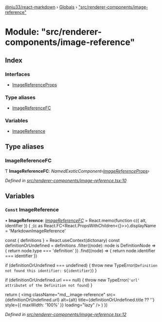[@nju33/react-markdown](../README.md) › [Globals](../globals.md) › ["src/renderer-components/image-reference"](_src_renderer_components_image_reference_.md)

# Module: "src/renderer-components/image-reference"

## Index

### Interfaces

* [ImageReferenceProps](../interfaces/_src_renderer_components_image_reference_.imagereferenceprops.md)

### Type aliases

* [ImageReferenceFC](_src_renderer_components_image_reference_.md#imagereferencefc)

### Variables

* [ImageReference](_src_renderer_components_image_reference_.md#const-imagereference)

## Type aliases

###  ImageReferenceFC

Ƭ **ImageReferenceFC**: *NamedExoticComponent‹[ImageReferenceProps](../interfaces/_src_renderer_components_image_reference_.imagereferenceprops.md)›*

*Defined in [src/renderer-components/image-reference.tsx:10](https://github.com/nju33/react-markdown/blob/3861cd2/src/renderer-components/image-reference.tsx#L10)*

## Variables

### `Const` ImageReference

• **ImageReference**: *[ImageReferenceFC](_src_renderer_components_image_reference_.md#imagereferencefc)* = React.memo(function c({
  alt,
  identifier
}) {
  ;(c as React.FC<React.PropsWithChildren<{}>>).displayName =
    'MarkdownImageReference'

  const { definitions } = React.useContext(dictonary)
  const definitionOrUndefined = definitions
    .filter((node): node is DefinitionNode => {
      return node.type === 'definition'
    })
    .find((node) => {
      return node.identifier === identifier
    })

  if (definitionOrUndefined === undefined) {
    throw new TypeError(`Definition not found this identifier: ${identifier}`)
  }

  if (definitionOrUndefined.url === null) {
    throw new TypeError(`'url' attributet of the Definition not found`)
  }

  return (
    <img
      className="md__image-reference"
      src={definitionOrUndefined.url}
      alt={alt}
      title={definitionOrUndefined.title ?? ''}
      style={{ maxWidth: '100%' }}
      loading="lazy"
    />
  )
})

*Defined in [src/renderer-components/image-reference.tsx:12](https://github.com/nju33/react-markdown/blob/3861cd2/src/renderer-components/image-reference.tsx#L12)*
